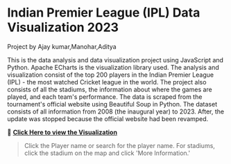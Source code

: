 # Indian Premier League (IPL) Data Visualization 2023
Project by  Ajay kumar,Manohar,Aditya

This is the data analysis and data visualization project using JavaScript and Python. Apache ECharts is the visualization library used. The analysis and visualization consist of the top 200 players in the Indian Premier League (IPL) - the most watched Cricket league in the world. The project also consists of all the stadiums, the information about where the games are played, and each team's performance. The data is scraped from the tournament's official website using Beautiful Soup in Python. The dataset consists of all information from 2008 (the inaugural year) to 2023. After, the update was stopped because the official website had been revamped.

🔗 **[Click Here to view the Visualization](file:///C:/Users/ajay%20kumar/Downloads/Ajay9381%20DV%20project.html)**

> Click the Player name or search for the player name. For stadiums, click the stadium on the map and click 'More Information.'

